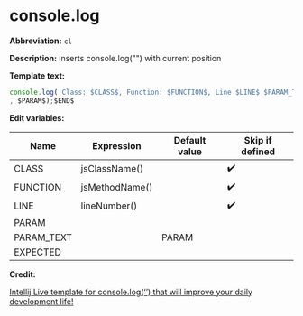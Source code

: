 # console.log

**Abbreviation:** `cl`

**Description:** inserts console.log("") with current position

**Template text:**
```javascript
console.log('Class: $CLASS$, Function: $FUNCTION$, Line $LINE$ $PARAM_TEXT$($EXPECTED$): '
, $PARAM$);$END$
```

**Edit variables:**

| Name       | Expression     | Default value | Skip if defined    |
|------------|----------------|---------------|--------------------|
| CLASS      | jsClassName()  |               | :heavy_check_mark: |
| FUNCTION   | jsMethodName() |               | :heavy_check_mark: |
| LINE       | lineNumber()   |               | :heavy_check_mark: |
| PARAM      |                |               |                    |
| PARAM_TEXT |                | PARAM         |                    |
| EXPECTED   |                |               |                    |

**Credit:**

[Intellij Live template for console.log(‘’) that will improve your daily development life!](https://medium.com/netscape/intellij-live-template-for-console-log-that-will-improve-your-daily-development-life-ef1320a8fe81)